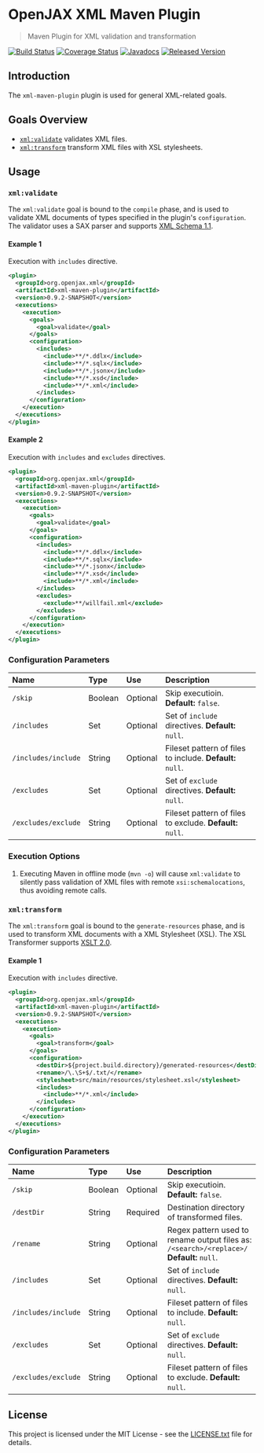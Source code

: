 # OpenJAX XML Maven Plugin

> Maven Plugin for XML validation and transformation

[![Build Status](https://travis-ci.org/openjax/xml.png)](https://travis-ci.org/openjax/xml)
[![Coverage Status](https://coveralls.io/repos/github/openjax/xml/badge.svg)](https://coveralls.io/github/openjax/xml)
[![Javadocs](https://www.javadoc.io/badge/org.openjax.xml/xml-maven-plugin.svg)](https://www.javadoc.io/doc/org.openjax.xml/xml-maven-plugin)
[![Released Version](https://img.shields.io/maven-central/v/org.openjax.xml/xml-maven-plugin.svg)](https://mvnrepository.com/artifact/org.openjax.xml/xml-maven-plugin)

## Introduction

The `xml-maven-plugin` plugin is used for general XML-related goals.

## Goals Overview

* [`xml:validate`](#xmlvalidate) validates XML files.
* [`xml:transform`](#xmltransform) transform XML files with XSL stylesheets.

## Usage

### `xml:validate`

The `xml:validate` goal is bound to the `compile` phase, and is used to validate XML documents of types specified in the plugin's `configuration`. The validator uses a SAX parser and supports [XML Schema 1.1][xml11].

#### Example 1

Execution with `includes` directive.

```xml
<plugin>
  <groupId>org.openjax.xml</groupId>
  <artifactId>xml-maven-plugin</artifactId>
  <version>0.9.2-SNAPSHOT</version>
  <executions>
    <execution>
      <goals>
        <goal>validate</goal>
      </goals>
      <configuration>
        <includes>
          <include>**/*.ddlx</include>
          <include>**/*.sqlx</include>
          <include>**/*.jsonx</include>
          <include>**/*.xsd</include>
          <include>**/*.xml</include>
        </includes>
      </configuration>
    </execution>
  </executions>
</plugin>
```

#### Example 2

Execution with `includes` and `excludes` directives.

```xml
<plugin>
  <groupId>org.openjax.xml</groupId>
  <artifactId>xml-maven-plugin</artifactId>
  <version>0.9.2-SNAPSHOT</version>
  <executions>
    <execution>
      <goals>
        <goal>validate</goal>
      </goals>
      <configuration>
        <includes>
          <include>**/*.ddlx</include>
          <include>**/*.sqlx</include>
          <include>**/*.jsonx</include>
          <include>**/*.xsd</include>
          <include>**/*.xml</include>
        </includes>
        <excludes>
          <exclude>**/willfail.xml</exclude>
        </excludes>
      </configuration>
    </execution>
  </executions>
</plugin>
```

### Configuration Parameters

| Name                | Type    | Use      | Description                                               |
|:--------------------|:--------|:---------|:----------------------------------------------------------|
| `/skip`             | Boolean | Optional | Skip executioin. **Default:** `false`.                    |
| `/includes`         | Set     | Optional | Set of `include` directives. **Default:** `null`.         |
| `/includes/include` | String  | Optional | Fileset pattern of files to include. **Default:** `null`. |
| `/excludes`         | Set     | Optional | Set of `exclude` directives. **Default:** `null`.         |
| `/excludes/exclude` | String  | Optional | Fileset pattern of files to exclude. **Default:** `null`. |

### Execution Options

1. Executing Maven in offline mode (`mvn -o`) will cause `xml:validate` to silently pass validation of XML files with remote `xsi:schemalocations`, thus avoiding remote calls.

### `xml:transform`

The `xml:transform` goal is bound to the `generate-resources` phase, and is used to transform XML documents with a XML Stylesheet (XSL). The XSL Transformer supports [XSLT 2.0][xsl2].

#### Example 1

Execution with `includes` directive.

```xml
<plugin>
  <groupId>org.openjax.xml</groupId>
  <artifactId>xml-maven-plugin</artifactId>
  <version>0.9.2-SNAPSHOT</version>
  <executions>
    <execution>
      <goals>
        <goal>transform</goal>
      </goals>
      <configuration>
        <destDir>${project.build.directory}/generated-resources</destDir>
        <rename>/\.\S+$/.txt/</rename>
        <stylesheet>src/main/resources/stylesheet.xsl</stylesheet>
        <includes>
          <include>**/*.xml</include>
        </includes>
      </configuration>
    </execution>
  </executions>
</plugin>
```

### Configuration Parameters

| Name                | Type    | Use      | Description                                                                               |
|:--------------------|:--------|:---------|:------------------------------------------------------------------------------------------|
| `/skip`             | Boolean | Optional | Skip executioin. **Default:** `false`.                                                    |
| `/destDir`          | String  | Required | Destination directory of transformed files.                                               |
| `/rename`           | String  | Optional | Regex pattern used to rename output files as: `/<search>/<replace>/` **Default:** `null`. |
| `/includes`         | Set     | Optional | Set of `include` directives. **Default:** `null`.                                         |
| `/includes/include` | String  | Optional | Fileset pattern of files to include. **Default:** `null`.                                 |
| `/excludes`         | Set     | Optional | Set of `exclude` directives. **Default:** `null`.                                         |
| `/excludes/exclude` | String  | Optional | Fileset pattern of files to exclude. **Default:** `null`.                                 |

## License

This project is licensed under the MIT License - see the [LICENSE.txt](LICENSE.txt) file for details.

[mvn-plugin]: https://img.shields.io/badge/mvn-plugin-lightgrey.svg
[xml11]: https://www.w3.org/TR/xmlschema11-1/
[xsl2]: https://www.w3.org/TR/xslt20/